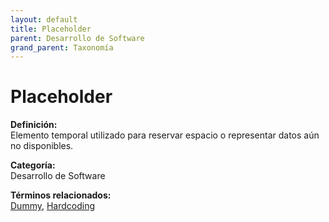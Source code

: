 ```yaml
---
layout: default
title: Placeholder
parent: Desarrollo de Software
grand_parent: Taxonomía
---
```


# Placeholder

**Definición:**  
Elemento temporal utilizado para reservar espacio o representar datos aún no disponibles.

**Categoría:**  
Desarrollo de Software 
  


**Términos relacionados:**  
[Dummy](https://maleniski.github.io/diccionario-angl-tec-mx/docs/taxonomia/desarrollo-de-software/dummy.html), [Hardcoding](https://maleniski.github.io/diccionario-angl-tec-mx/docs/taxonomia/desarrollo-de-software/hardcoding.html)
